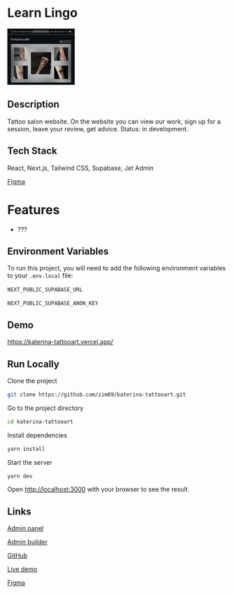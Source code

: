 # Learn Lingo
<img src="./public/images/katerinaTattooArt.png" height="128"/>


## Description

Tattoo salon website. On the website you can view our work, sign up for a session, leave your review, get advice. Status: in development.

## Tech Stack

React, Next.js, Tailwind CSS, Supabase, Jet Admin

[Figma](https://www.figma.com/file/km20jOEyZ6lbIpzXfNDWhq/Katerina-Tattooart?node-id=175%3A2872&mode=dev)

# Features

- ???

## Environment Variables

To run this project, you will need to add the following environment variables to your `.env.local` file:

`NEXT_PUBLIC_SUPABASE_URL`

`NEXT_PUBLIC_SUPABASE_ANON_KEY`

## Demo

https://katerina-tattooart.vercel.app/

## Run Locally

Clone the project

```bash
git clone https://github.com/zim89/katerina-tattooart.git
```

Go to the project directory

```bash
cd katerina-tattooart
```

Install dependencies

```bash
yarn install
```

Start the server

```bash
yarn dev
```
Open [http://localhost:3000](http://localhost:3000) with your browser to see the result.



## Links
[Admin panel](https://tattooart.jetadmin.io/app/tattooart/)

[Admin builder](https://tattooart.jetadmin.io/builder/tattooart)

[GitHub](https://github.com/zim89/katerina-tattooart)

[Live demo](katerina-tattooart.vercel.app)

[Figma](https://www.figma.com/file/km20jOEyZ6lbIpzXfNDWhq/Katerina-Tattooart?node-id=175%3A2872&mode=dev)
